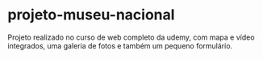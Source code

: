 # projeto-museu-nacional
 Projeto realizado no curso de web completo da udemy, com mapa e vídeo integrados, uma galeria de fotos  e também um pequeno formulário.

